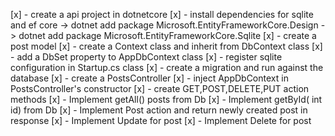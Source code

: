 [x] - create a api project in dotnetcore
[x] - install dependencies for sqlite and ef core
    -> dotnet add package Microsoft.EntityFrameworkCore.Design
    -> dotnet add package Microsoft.EntityFrameworkCore.Sqlite 
[x] - create a post model
[x] - create a Context class and inherit from DbContext class
[x] - add a DbSet property to AppDbContext class
[x] - register sqlite configuration in Startup.cs class
[x] - create a migration and run against the database
[x] - create a PostsController 
[x] - inject AppDbContext in PostsController's constructor
[x] - create GET,POST,DELETE,PUT action methods
[x] - Implement getAll() posts from Db
[x] - Implement getById( int id) from Db
[x] - Implement Post action and return newly created post in response
[x] - Implement Update for post 
[x] - Implement Delete for post

